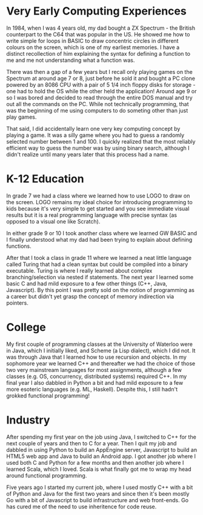 # Very Early Computing Experiences

In 1984, when I was 4 years old, my dad bought a ZX Spectrum - the British counterpart to the C64 that was popular in the US.
He showed me how to write simple for loops in BASIC to draw concentric circles in different colours on the screen, which is
one of my earliest memories. I have a distinct recollection of him explaining the syntax for defining a function to me
and me not understanding what a function was.

There was then a gap of a few years but I recall only playing games on the Spectrum at around age 7 or 8, just before he sold
it and bought a PC clone powered by an 8086 CPU with a pair of 5 1/4 inch floppy disks for storage - one had to hold the OS
while the other held the application!
Around age 9 or so I was bored and decided to read through the entire DOS manual and try out all the commands on the PC.
While not technically programming, that was the beginning of me using computers to do someting other than just play games.

That said, I did accidentally learn one very key computing concept by playing a game. It was a silly game where you had to
guess a randomly selected number between 1 and 100. I quickly realized that the most reliably efficient way to guess the
number was by using binary search, although I didn't realize until many years later that this process had a name.

# K-12 Education

In grade 7 we had a class where we learned how to use LOGO to draw on the screen. LOGO remains my ideal choice for
introducing programming to kids because it's very simple to get started and you see immediate visual results but it is a real
programming language with precise syntax (as opposed to a visual one like Scratch).

In either grade 9 or 10 I took another class where we learned GW BASIC and I finally understood what my dad had been trying 
to explain about defining functions. 

After that I took a class in grade 11 where we learned a neat little language called Turing that had a clean syntax but could
be compiled into a binary executable. Turing is where I really learned about complex branching/selection via nested if
statements.
The next year I learned some basic C and had mild exposure to a few other things (C++, Java, Javascript). By this point I was 
pretty sold on the notion of programming as a career but didn't yet grasp the concept of memory indirection via pointers.

# College

My first couple of programming classes at the University of Waterloo were in Java, which I initially liked, and Scheme
(a Lisp dialect), which I did not. It was through Java that I learned how to use recursion and objects.
In my sophomore year we learned C++ and thereafter we had the choice of those two very mainstream languages for most 
assignments, although a few classes (e.g. OS, concurrency, distributed systems) required C++.
In my final year I also dabbled in Python a bit and had mild exposure to a few more esoteric languages (e.g. ML, Haskell).
Despite this, I still hadn't grokked functional programming!

# Industry

After spending my first year on the job using Java, I switched to C++ for the next couple of years and then to C for a year.
Then I quit my job and dabbled in using Python to build an AppEngine server, Javascript to build an HTML5 web app and Java to
build an Android app.
I got another job where I used both C and Python for a few months and then another job where I learned Scala, which I loved.
Scala is what finally got me to wrap my head around functional programming.

Five years ago I started my current job, where I used mostly C++ with a bit of Python and Java for the first two years and
since then it's been mostly Go with a bit of Javascript to build infrastructure and web front-ends. Go has cured me of the
need to use inheritence for code reuse.
